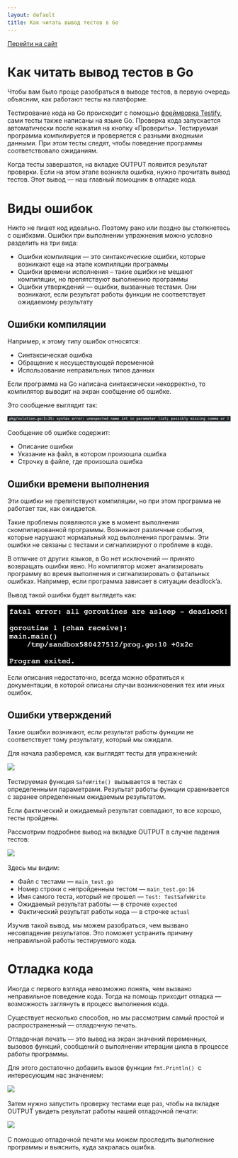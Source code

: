 ```yaml
---
layout: default
title: Как читать вывод тестов в Go
---
```


[Перейти на сайт](https://ru.hexlet.io)

# Как читать вывод тестов в Go

Чтобы вам было проще разобраться в выводе тестов, в первую очередь объясним, как работают тесты на платформе.

Тестирование кода на Go происходит с помощью [фреймворка Testify](https://github.com/stretchr/testify/), сами тесты также написаны на языке Go. Проверка кода запускается автоматически после нажатия на кнопку «Проверить». Тестируемая программа компилируется и проверяется с разными входными данными. При этом тесты следят, чтобы поведение программы соответствовало ожиданиям.

Когда тесты завершатся, на вкладке OUTPUT появится результат проверки. Если на этом этапе возникла ошибка, нужно прочитать вывод тестов. Этот вывод — наш главный помощник в отладке кода.

# Виды ошибок

Никто не пишет код идеально. Поэтому рано или поздно вы столкнетесь с ошибками. Ошибки при выполнении упражнения можно условно разделить на три вида:

* Ошибки компиляции — это синтаксические ошибки, которые возникают еще на этапе компиляции программы
* Ошибки времени исполнения – такие ошибки не мешают компиляции, но препятствуют выполнению программы
* Ошибки утверждений — ошибки, вызванные тестами. Они возникают, если результат работы функции не соответствует ожидаемому результату

## Ошибки компиляции

Например, к этому типу ошибок относятся:

* Синтаксическая ошибка
* Обращение к несуществующей переменной
* Использование неправильных типов данных

Если программа на Go написана синтаксически некорректно, то компилятор выводит на экран сообщение об ошибке.

Это сообщение выглядит так:

![](./assets/go-error-compilation.png)

Сообщение об ошибке содержит:

* Описание ошибки
* Указание на файл, в котором произошла ошибка
* Строчку в файле, где произошла ошибка

## Ошибки времени выполнения

Эти ошибки не препятствуют компиляции, но при этом программа не работает так, как ожидается.

Такие проблемы появляются уже в момент выполнения скомпилированной программы. Возникают различные события, которые нарушают нормальный ход выполнения программы. Эти ошибки не связаны с тестами и сигнализируют о проблеме в коде.

В отличие от других языков, в Go нет исключений — принято возвращать ошибки явно. Но компилятор может анализировать программу во время выполнения и сигнализировать о фатальных ошибках. Например, если программа зависает в ситуации deadlock’a.

Вывод такой ошибки будет выглядеть как:

![](./assets/corutine-errors.png)

Если описания недостаточно, всегда можно обратиться к документации, в которой описаны случаи возникновения тех или иных ошибок.

## Ошибки утверждений

Такие ошибки возникают, если результат работы функции не соответствует тому результату, который мы ожидали.

Для начала разберемся, как выглядят тесты для упражнений:

![](https://files.carrotquest.app/knowledge-bases-images/articles/64033/64033-1732284046457-4x0hec9u.png)

Тестируемая функция `SafeWrite()`  вызывается в тестах с определенными параметрами. Результат работы функции сравнивается с заранее определенным ожидаемым результатом.

Если фактический и ожидаемый результат совпадают, то все хорошо, тесты пройдены.

Рассмотрим подробнее вывод на вкладке OUTPUT в случае падения тестов:

![](https://files.carrotquest.app/knowledge-bases-images/articles/64033/64033-1732284064855-1ikxkrh2.png)

Здесь мы видим:

* Файл с тестами — `main_test.go`
* Номер строки с непройденным тестом — `main_test.go:16`
* Имя самого теста, который не прошел — `Test: TestSafeWrite`
* Ожидаемый результат работы — в строчке `expected`
* Фактический результат работы кода — в строчке `actual`

Изучив такой вывод, мы можем разобраться, чем вызвано несовпадение результатов. Это поможет устранить причину неправильной работы тестируемого кода.

# Отладка кода

Иногда с первого взгляда невозможно понять, чем вызвано неправильное поведение кода. Тогда на помощь приходит отладка — возможность заглянуть в процесс выполнения кода.

Существует несколько способов, но мы рассмотрим самый простой и распространенный — отладочную печать.

Отладочная печать — это вывод на экран значений переменных, вызовов функций, сообщений о выполнении итерации цикла в процессе работы программы.

Для этого достаточно добавить вызов функции `fmt.Println()`  с интересующим нас значением:

![](https://files.carrotquest.app/knowledge-bases-images/articles/64033/64033-1732284076259-4njbzz5w.png)

Затем нужно запустить проверку тестами еще раз, чтобы на вкладке OUTPUT увидеть результат работы нашей отладочной печати:

![](https://files.carrotquest.app/knowledge-bases-images/articles/64033/64033-1732284086166-mqmd4hkh.png)

С помощью отладочной печати мы можем проследить выполнение программы и выяснить, куда закралась ошибка.
